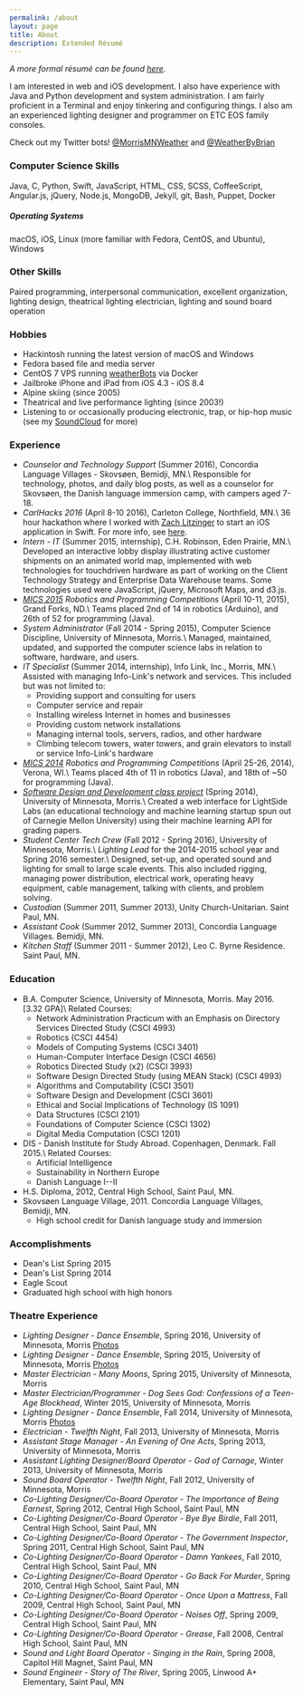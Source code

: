 ```yaml
---
permalink: /about
layout: page
title: About
description: Extended Résumé
---
```


*A more formal résumé can be found [here](https://github.com/BrianMitchL/resume/raw/master/resume.pdf).*

I am interested in web and iOS development. I also have experience with Java and Python development and system administration. I am fairly proficient in a Terminal and enjoy tinkering and configuring things. I also am an experienced lighting designer and programmer on ETC EOS family consoles.

Check out my Twitter bots! [@MorrisMNWeather](https://twitter.com/MorrisMNWeather) and [@WeatherByBrian](https://twitter.com/WeatherByBrian)

### Computer Science Skills

Java, C, Python, Swift, JavaScript, HTML, CSS, SCSS, CoffeeScript, Angular.js, jQuery, Node.js, MongoDB, Jekyll, git, Bash, Puppet, Docker

##### Operating Systems

macOS, iOS, Linux (more familiar with Fedora, CentOS, and Ubuntu), Windows

### Other Skills

Paired programming, interpersonal communication, excellent organization, lighting design, theatrical lighting electrician, lighting and sound board operation

### Hobbies

* Hackintosh running the latest version of macOS and Windows
* Fedora based file and media server
* CentOS 7 VPS running [weatherBots](https://github.com/BrianMitchL/weatherBot) via Docker
* Jailbroke iPhone and iPad from iOS 4.3 - iOS 8.4
* Alpine skiing (since 2005)
* Theatrical and live performance lighting (since 2003!)
* Listening to or occasionally producing electronic, trap, or hip-hop music (see my [SoundCloud](https://soundcloud.com/bman4789 "Brian Mitchell on SoundCloud") for more)

### Experience

* _Counselor and Technology Support_ (Summer 2016), Concordia Language Villages - Skovsøen, Bemidji, MN.\\
Responsible for technology, photos, and daily blog posts, as well as a counselor for Skovsøen, the Danish language immersion camp, with campers aged 7-18.
* _CarlHacks 2016_ (April 8-10 2016), Carleton College, Northfield, MN.\\
36 hour hackathon where I worked with [Zach Litzinger](http://www.litzin.gr) to start an iOS application in Swift. For more info, see [here](http://devpost.com/software/bpm).
* _Intern - IT_ (Summer 2015, internship), C.H. Robinson, Eden Prairie, MN.\\
Developed an interactive lobby display illustrating active customer shipments on an animated world map, implemented with web technologies for touch­driven hardware as part of working on the Client Technology Strategy and Enterprise Data Warehouse teams. Some technologies used were JavaScript, jQuery, Microsoft Maps, and d3.js.
* _[MICS 2015](http://www.micsymposium.org/mics2015/) Robotics and Programming Competitions_ (April 10-11, 2015), ​Grand Forks, ND.\\
Teams placed 2nd of 14 in robotics (Arduino), and 26th of 52 for programming (Java).
* _System Administrator_ (Fall 2014 - Spring 2015), Computer Science Discipline, University of Minnesota, Morris.\\
Managed, maintained, updated, and supported the computer science labs in relation to software, hardware, and users.
* _IT Specialist_ (Summer 2014, internship), Info Link, Inc., Morris, MN.\\
Assisted with managing Info-Link's network and services. This included but was not limited to:
    * Providing support and consulting for users
    * Computer service and repair
    * Installing wireless Internet in homes and businesses
    * Providing custom network installations
    * Managing internal tools, servers, radios, and other hardware
    * Climbing telecom towers, water towers, and grain elevators to install or service Info-Link's hardware
* _[MICS 2014](http://www.micsymposium.org/mics2014/) Robotics and Programming Competitions_ (April 25-26, 2014), ​Verona, WI.\\
Teams placed 4th of 11 in robotics (Java), and 18th of ~50 for programming (Java).
* _[Software Design and Development class project](https://drive.google.com/open?id=1P_iGN6c9NwVeAoehqKqB1GFTToOdBYSKLjesfVIpjX8)_ (Spring 2014), University of Minnesota, Morris.\\
Created a web interface for LightSide Labs (an educational technology and machine learning startup spun out of Carnegie Mellon University) using their machine learning API for grading papers.
* _Student Center Tech Crew_ (Fall 2012 - Spring 2016), University of Minnesota, Morris.\\
_Lighting Lead_ for the 2014-2015 school year and Spring 2016 semester.\\
Designed, set-up, and operated sound and lighting for small to large scale events. This also included rigging, managing power distribution, electrical work, operating heavy equipment, cable management, talking with clients, and problem solving.
* _Custodian_ (Summer 2011, Summer 2013), Unity Church-Unitarian. Saint Paul, MN.
* _Assistant Cook_ (Summer 2012, Summer 2013), Concordia Language Villages. Bemidji, MN.
* _Kitchen Staff_ (Summer 2011 - Summer 2012), Leo C. Byrne Residence. Saint Paul, MN.

### Education

*   B.A. Computer Science, University of Minnesota, Morris. May 2016. [3.32 GPA]\\
Related Courses:
    * Network Administration Practicum with an Emphasis on Directory Services Directed Study (CSCI 4993)
    * Robotics (CSCI 4454)
    * Models of Computing Systems (CSCI 3401)
    * Human-Computer Interface Design (CSCI 4656)
    * Robotics Directed Study (x2) (CSCI 3993)
    * Software Design Directed Study (using MEAN Stack) (CSCI 4993)
    * Algorithms and Computability (CSCI 3501)
    * Software Design and Development (CSCI 3601)
    * Ethical and Social Implications of Technology (IS 1091)
    * Data Structures (CSCI 2101)
    * Foundations of Computer Science (CSCI 1302)
    * Digital Media Computation (CSCI 1201)
* DIS - Danish Institute for Study Abroad. Copenhagen, Denmark. Fall 2015.\\
Related Courses:
    * Artificial Intelligence
    * Sustainability in Northern Europe
    * Danish Language I--II
* H.S. Diploma, 2012, Central High School, Saint Paul, MN.
* Skovsøen Language Village, 2011. Concordia Language Villages, Bemidji, MN.
    * High school credit for Danish language study and immersion

### Accomplishments

* Dean's List Spring 2015
* Dean's List Spring 2014
* Eagle Scout
* Graduated high school with high honors

### Theatre Experience

* _Lighting Designer_ - _Dance Ensemble_, Spring 2016, University of Minnesota, Morris [Photos](https://flic.kr/s/aHskyhQRx3)
* _Lighting Designer_ - _Dance Ensemble_, Spring 2015, University of Minnesota, Morris [Photos](https://flic.kr/s/aHsk9VWDqc)
* _Master Electrician_ - _Many Moons_, Spring 2015, University of Minnesota, Morris
* _Master Electrician/Programmer_ - _Dog Sees God: Confessions of a Teen-Age Blockhead_, Winter 2015, University of Minnesota, Morris
* _Lighting Designer_ - _Dance Ensemble_, Fall 2014, University of Minnesota, Morris [Photos](https://flic.kr/s/aHsk6o7kgX)
* _Electrician_ - _Twelfth Night_, Fall 2013, University of Minnesota, Morris
* _Assistant Stage Manager_ - _An Evening of One Acts_, Spring 2013, University of Minnesota, Morris
* _Assistant Lighting Designer/Board Operator_ - _God of Carnage_, Winter 2013, University of Minnesota, Morris
* _Sound Board Operator_ - _Twelfth Night_, Fall 2012, University of Minnesota, Morris
* _Co-Lighting Designer/Co-Board Operator_ - _The Importance of Being Earnest_, Spring 2012, Central High School, Saint Paul, MN
* _Co-Lighting Designer/Co-Board Operator_ - _Bye Bye Birdie_, Fall 2011, Central High School, Saint Paul, MN
* _Co-Lighting Designer/Co-Board Operator_ - _The Government Inspector_, Spring 2011, Central High School, Saint Paul, MN
* _Co-Lighting Designer/Co-Board Operator_ - _Damn Yankees_, Fall 2010, Central High School, Saint Paul, MN
* _Co-Lighting Designer/Co-Board Operator_ - _Go Back For Murder_, Spring 2010, Central High School, Saint Paul, MN
* _Co-Lighting Designer/Co-Board Operator_ - _Once Upon a Mattress_, Fall 2009, Central High School, Saint Paul, MN
* _Co-Lighting Designer/Co-Board Operator_ - _Noises Off_, Spring 2009, Central High School, Saint Paul, MN
* _Co-Lighting Designer/Co-Board Operator_ - _Grease_, Fall 2008, Central High School, Saint Paul, MN
* _Sound and Light Board Operator_ - _Singing in the Rain_, Spring 2008, Capitol Hill Magnet, Saint Paul, MN
* _Sound Engineer_ - _Story of The River_, Spring 2005, Linwood A+ Elementary, Saint Paul, MN